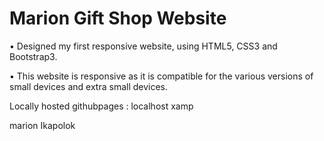 # Marion Gift Shop Website

•	Designed my first responsive website, using HTML5, CSS3 and Bootstrap3.

•	This website is responsive as it is compatible for the various versions of small devices and extra small devices.


Locally hosted githubpages : localhost xamp 



marion Ikapolok